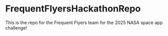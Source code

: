 # FrequentFlyersHackathonRepo
This is the repo for the Frequent Flyers team for the 2025 NASA space app challenge!
